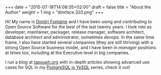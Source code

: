 +++
date = "2015-07-18T14:08:35+02:00"
draft = false
title = "About the Author"
weight = 1
img = "dimface.320.png"
+++

Hi! My name is [Dimitri Fontaine](http://tapoueh.org) and I have been using
and contributing to Open Source Software for the best of the last twenty
years. I took role as developer, maintainer, packager, release manager,
software architect, database architect and administrator, sometimes
*devops*. In the same time frame, I also have started several companies
(they are still thriving) with a strong Open Source business model, and I
have been in *manager* positions at times too, including at the Executive
level in big companies.

I run a blog at [tapoueh.org](http://tapoueh.org) with in-depth articles
showing advanced use cases for SQL in
my [PostgreSQL is YeSQL](http://tapoueh.org/categories/yesql/) series, check
it out!
